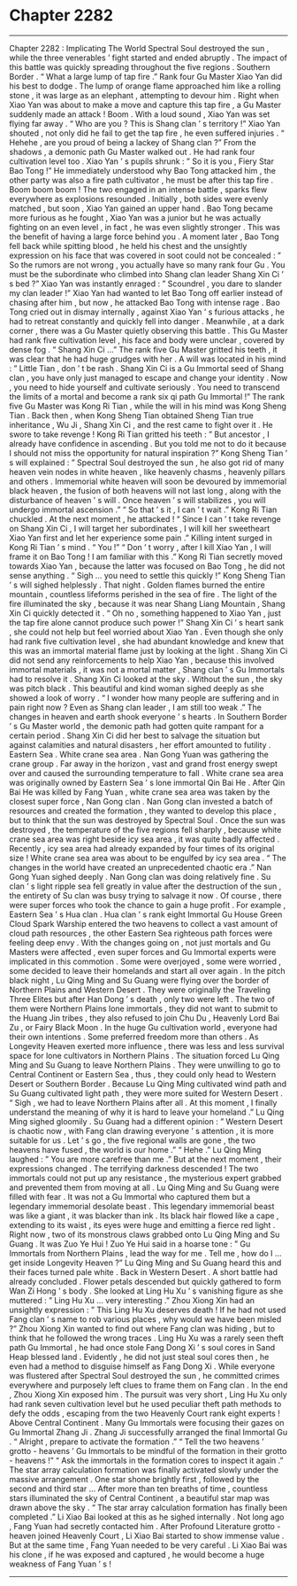 
# Chapter 2282


---

Chapter 2282 : Implicating The World
Spectral Soul destroyed the sun , while the three venerables ’ fight started and ended abruptly .
The impact of this battle was quickly spreading throughout the five regions .
Southern Border .
“ What a large lump of tap fire .” Rank four Gu Master Xiao Yan did his best to dodge .
The lump of orange flame approached him like a rolling stone , it was large as an elephant , attempting to devour him .
Right when Xiao Yan was about to make a move and capture this tap fire , a Gu Master suddenly made an attack !
Boom .
With a loud sound , Xiao Yan was set flying far away .
“ Who are you ? This is Shang clan ’ s territory !” Xiao Yan shouted , not only did he fail to get the tap fire , he even suffered injuries .
“ Hehehe , are you proud of being a lackey of Shang clan ?” From the shadows , a demonic path Gu Master walked out .
He had rank four cultivation level too .
Xiao Yan ’ s pupils shrunk : ” So it is you , Fiery Star Bao Tong !”
He immediately understood why Bao Tong attacked him , the other party was also a fire path cultivator , he must be after this tap fire .
Boom boom boom !
The two engaged in an intense battle , sparks flew everywhere as explosions resounded .
Initially , both sides were evenly matched , but soon , Xiao Yan gained an upper hand .
Bao Tong became more furious as he fought , Xiao Yan was a junior but he was actually fighting on an even level , in fact , he was even slightly stronger .
This was the benefit of having a large force behind you .
A moment later , Bao Tong fell back while spitting blood , he held his chest and the unsightly expression on his face that was covered in soot could not be concealed : ” So the rumors are not wrong , you actually have so many rank four Gu . You must be the subordinate who climbed into Shang clan leader Shang Xin Ci ’ s bed ?”
Xiao Yan was instantly enraged : ” Scoundrel , you dare to slander my clan leader !”
Xiao Yan had wanted to let Bao Tong off earlier instead of chasing after him , but now , he attacked Bao Tong with intense rage .
Bao Tong cried out in dismay internally , against Xiao Yan ’ s furious attacks , he had to retreat constantly and quickly fell into danger .
Meanwhile , at a dark corner , there was a Gu Master quietly observing this battle .
This Gu Master had rank five cultivation level , his face and body were unclear , covered by dense fog .
“ Shang Xin Ci …” The rank five Gu Master gritted his teeth , it was clear that he had huge grudges with her .
A will was located in his mind : ” Little Tian , don ’ t be rash . Shang Xin Ci is a Gu Immortal seed of Shang clan , you have only just managed to escape and change your identity . Now , you need to hide yourself and cultivate seriously . You need to transcend the limits of a mortal and become a rank six qi path Gu Immortal !”
The rank five Gu Master was Kong Ri Tian , while the will in his mind was Kong Sheng Tian .
Back then , when Kong Sheng Tian obtained Sheng Tian true inheritance , Wu Ji , Shang Xin Ci , and the rest came to fight over it . He swore to take revenge !
Kong Ri Tian gritted his teeth : ” But ancestor , I already have confidence in ascending . But you told me not to do it because I should not miss the opportunity for natural inspiration ?”
Kong Sheng Tian ’ s will explained : ” Spectral Soul destroyed the sun , he also got rid of many heaven vein nodes in white heaven , like heavenly chasms , heavenly pillars and others . Immemorial white heaven will soon be devoured by immemorial black heaven , the fusion of both heavens will not last long , along with the disturbance of heaven ’ s will . Once heaven ’ s will stabilizes , you will undergo immortal ascension .”
“ So that ’ s it , I can ’ t wait .” Kong Ri Tian chuckled .
At the next moment , he attacked !
“ Since I can ’ t take revenge on Shang Xin Ci , I will target her subordinates , I will kill her sweetheart Xiao Yan first and let her experience some pain .” Killing intent surged in Kong Ri Tian ’ s mind .
“ You !”
“ Don ’ t worry , after I kill Xiao Yan , I will frame it on Bao Tong ! I am familiar with this .” Kong Ri Tian secretly moved towards Xiao Yan , because the latter was focused on Bao Tong , he did not sense anything .
“ Sigh … you need to settle this quickly !” Kong Sheng Tian ’ s will sighed helplessly .
That night .
Golden flames burned the entire mountain , countless lifeforms perished in the sea of fire .
The light of the fire illuminated the sky , because it was near Shang Liang Mountain , Shang Xin Ci quickly detected it .
“ Oh no , something happened to Xiao Yan , just the tap fire alone cannot produce such power !” Shang Xin Ci ’ s heart sank , she could not help but feel worried about Xiao Yan .
Even though she only had rank five cultivation level , she had abundant knowledge and knew that this was an immortal material flame just by looking at the light .
Shang Xin Ci did not send any reinforcements to help Xiao Yan , because this involved immortal materials , it was not a mortal matter , Shang clan ’ s Gu Immortals had to resolve it .
Shang Xin Ci looked at the sky .
Without the sun , the sky was pitch black .
This beautiful and kind woman sighed deeply as she showed a look of worry .
“ I wonder how many people are suffering and in pain right now ? Even as Shang clan leader , I am still too weak .”
The changes in heaven and earth shook everyone ’ s hearts .
In Southern Border ’ s Gu Master world , the demonic path had gotten quite rampant for a certain period . Shang Xin Ci did her best to salvage the situation but against calamities and natural disasters , her effort amounted to futility .
Eastern Sea .
White crane sea area .
Nan Gong Yuan was gathering the crane group .
Far away in the horizon , vast and grand frost energy swept over and caused the surrounding temperature to fall .
White crane sea area was originally owned by Eastern Sea ’ s lone immortal Qin Bai He .
After Qin Bai He was killed by Fang Yuan , white crane sea area was taken by the closest super force , Nan Gong clan .
Nan Gong clan invested a batch of resources and created the formation , they wanted to develop this place , but to think that the sun was destroyed by Spectral Soul .
Once the sun was destroyed , the temperature of the five regions fell sharply , because white crane sea area was right beside icy sea area , it was quite badly affected .
Recently , icy sea area had already expanded by four times of its original size !
White crane sea area was about to be engulfed by icy sea area .
“ The changes in the world have created an unprecedented chaotic era .” Nan Gong Yuan sighed deeply .
Nan Gong clan was doing relatively fine .
Su clan ’ s light ripple sea fell greatly in value after the destruction of the sun , the entirety of Su clan was busy trying to salvage it now .
Of course , there were super forces who took the chance to gain a huge profit .
For example , Eastern Sea ’ s Hua clan .
Hua clan ’ s rank eight Immortal Gu House Green Cloud Spark Warship entered the two heavens to collect a vast amount of cloud path resources , the other Eastern Sea righteous path forces were feeling deep envy .
With the changes going on , not just mortals and Gu Masters were affected , even super forces and Gu Immortal experts were implicated in this commotion .
Some were overjoyed , some were worried , some decided to leave their homelands and start all over again .
In the pitch black night , Lu Qing Ming and Su Guang were flying over the border of Northern Plains and Western Desert .
They were originally the Traveling Three Elites but after Han Dong ’ s death , only two were left .
The two of them were Northern Plains lone immortals , they did not want to submit to the Huang Jin tribes , they also refused to join Chu Du , Heavenly Lord Bai Zu , or Fairy Black Moon .
In the huge Gu cultivation world , everyone had their own intentions .
Some preferred freedom more than others .
As Longevity Heaven exerted more influence , there was less and less survival space for lone cultivators in Northern Plains .
The situation forced Lu Qing Ming and Su Guang to leave Northern Plains .
They were unwilling to go to Central Continent or Eastern Sea , thus , they could only head to Western Desert or Southern Border .
Because Lu Qing Ming cultivated wind path and Su Guang cultivated light path , they were more suited for Western Desert .
“ Sigh , we had to leave Northern Plains after all . At this moment , I finally understand the meaning of why it is hard to leave your homeland .” Lu Qing Ming sighed gloomily .
Su Guang had a different opinion : ” Western Desert is chaotic now , with Fang clan drawing everyone ’ s attention , it is more suitable for us . Let ’ s go , the five regional walls are gone , the two heavens have fused , the world is our home .”
“ Hehe .” Lu Qing Ming laughed : ” You are more carefree than me .”
But at the next moment , their expressions changed .
The terrifying darkness descended !
The two immortals could not put up any resistance , the mysterious expert grabbed and prevented them from moving at all .
Lu Qing Ming and Su Guang were filled with fear .
It was not a Gu Immortal who captured them but a legendary immemorial desolate beast .
This legendary immemorial beast was like a giant , it was blacker than ink . Its black hair flowed like a cape , extending to its waist , its eyes were huge and emitting a fierce red light .
Right now , two of its monstrous claws grabbed onto Lu Qing Ming and Su Guang .
It was Zuo Ye Hui !
Zuo Ye Hui said in a hoarse tone : ” Gu Immortals from Northern Plains , lead the way for me . Tell me , how do I … get inside Longevity Heaven ?”
Lu Qing Ming and Su Guang heard this and their faces turned pale white .
Back in Western Desert .
A short battle had already concluded .
Flower petals descended but quickly gathered to form Wan Zi Hong ’ s body .
She looked at Ling Hu Xu ’ s vanishing figure as she muttered : ” Ling Hu Xu … very interesting .”
Zhou Xiong Xin had an unsightly expression : ” This Ling Hu Xu deserves death ! If he had not used Fang clan ’ s name to rob various places , why would we have been misled ?”
Zhou Xiong Xin wanted to find out where Fang clan was hiding , but to think that he followed the wrong traces .
Ling Hu Xu was a rarely seen theft path Gu Immortal , he had once stole Fang Dong Xi ’ s soul cores in Sand Heap blessed land .
Evidently , he did not just steal soul cores then , he even had a method to disguise himself as Fang Dong Xi .
While everyone was flustered after Spectral Soul destroyed the sun , he committed crimes everywhere and purposely left clues to frame them on Fang clan .
In the end , Zhou Xiong Xin exposed him .
The pursuit was very short , Ling Hu Xu only had rank seven cultivation level but he used peculiar theft path methods to defy the odds , escaping from the two Heavenly Court rank eight experts !
Above Central Continent .
Many Gu Immortals were focusing their gazes on Gu Immortal Zhang Ji .
Zhang Ji successfully arranged the final Immortal Gu .
“ Alright , prepare to activate the formation .”
“ Tell the two heavens ’ grotto - heavens ’ Gu Immortals to be mindful of the formation in their grotto - heavens !”
“ Ask the immortals in the formation cores to inspect it again .”
The star array calculation formation was finally activated slowly under the massive arrangement .
One star shone brightly first , followed by the second and third star …
After more than ten breaths of time , countless stars illuminated the sky of Central Continent , a beautiful star map was drawn above the sky .
“ The star array calculation formation has finally been completed .”
Li Xiao Bai looked at this as he sighed internally .
Not long ago , Fang Yuan had secretly contacted him .
After Profound Literature grotto - heaven joined Heavenly Court , Li Xiao Bai started to show immense value .
But at the same time , Fang Yuan needed to be very careful .
Li Xiao Bai was his clone , if he was exposed and captured , he would become a huge weakness of Fang Yuan ’ s !

---

